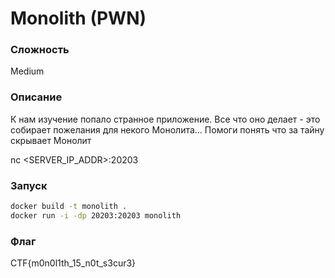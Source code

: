 # Monolith (PWN)
### Сложность
Medium
### Описание
К нам изучение попало странное приложение. Все что оно делает - это собирает пожелания для некого Монолита... Помоги понять что за тайну скрывает Монолит

nc <SERVER_IP_ADDR>:20203
### Запуск
```sh
docker build -t monolith .
docker run -i -dp 20203:20203 monolith
```
### Флаг
CTF{m0n0l1th_15_n0t_s3cur3}
